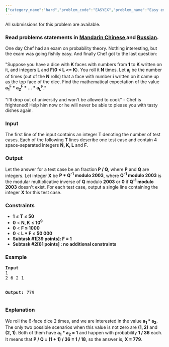 ```yaml
---
{"category_name":"hard","problem_code":"EASYEX","problem_name":"Easy exam","languages_supported":{"0":"ADA","1":"ASM","2":"BASH","3":"BF","4":"C","5":"C99 strict","6":"CAML","7":"CLOJ","8":"CLPS","9":"CPP 4.3.2","10":"CPP 4.9.2","11":"CPP14","12":"CS2","13":"D","14":"ERL","15":"FORT","16":"FS","17":"GO","18":"HASK","19":"ICK","20":"ICON","21":"JAVA","22":"JS","23":"LISP clisp","24":"LISP sbcl","25":"LUA","26":"NEM","27":"NICE","28":"NODEJS","29":"PAS fpc","30":"PAS gpc","31":"PERL","32":"PERL6","33":"PHP","34":"PIKE","35":"PRLG","36":"PYPY","37":"PYTH","38":"PYTH 3.4","39":"RUBY","40":"SCALA","41":"SCM chicken","42":"SCM guile","43":"SCM qobi","44":"ST","45":"TCL","46":"TEXT","47":"WSPC"},"max_timelimit":"5 - 20","source_sizelimit":50000,"problem_author":"pavel1996","problem_tester":"mugurelionut","date_added":"13-06-2015","tags":{"0":"advanced","1":"combinatorics","2":"fft","3":"hard","4":"july15","5":"maths","6":"pavel1996"},"editorial_url":"http://discuss.codechef.com/problems/EASYEX","time":{"view_start_date":1436779800,"submit_start_date":1436779800,"visible_start_date":1436779800,"end_date":1735669800},"layout":"problem"}
---
```

<span class="solution-visible-txt">All submissions for this problem are available.</span><h3>Read problems statements in <a href="/download/translated/JULY15/mandarin/EASYEX.pdf" target="_blank">Mandarin Chinese </a> and <a href="/download/translated/JULY15/russian/EASYEX.pdf" target="_blank">Russian</a>.</h3>
<p>One day Chef had an exam on probability theory. Nothing interesting, but the exam was going fishily easy. And finally Chef got to the last question:<br /><br /> "Suppose you have a dice with <b>K</b> faces with  numbers from <b>1</b> to <b>K</b> written on it, and integers <b>L</b> and <b>F</b>(<b>0 &lt; L &lt;= K</b>). You roll it <b>N</b> times. Let <b>a<sub>i</sub></b> be the number of times (out of the <b>N</b> rolls) that a face with number <b>i</b> written on it came up as the top face of the dice. Find the mathematical expectation of the value <b>a<sub>1</sub><sup>F</sup> * a<sub>2</sub><sup>F</sup> * ... * a<sub>L</sub></b><sup>F</sup>." <br /><br /> "I'll drop out of university and won't be allowed to cook" - Chef is frightened! Help him now or he will never be able to please you with tasty dishes again.</p>
<h3>Input</h3>
<p>The first line of the input contains an integer <b>T</b> denoting the number of test cases. Each of the following <b>T</b> lines describe one test case and contain 4 space-separated integers <b>N, K, L</b> and <b>F</b>.</p>
<h3>Output</h3>
<p>Let the answer for a test case be an fraction<b> P / Q</b>, where <b>P</b> and <b>Q</b> are integers. Let integer <b>X</b> be <b>P * Q<sup>-1</sup> modulo 2003</b>, where <b>Q<sup>-1</sup> modulo 2003</b> is the modular multiplicative inverse of <b>Q</b> modulo <b>2003</b> or <b>0</b> if <b>Q<sup>-1</sup> modulo 2003</b> doesn't exist. For each test case, output a single line containing the integer <b>X</b> for this test case.</p>
<h3>Constraints</h3>
<ul>
<li><b>1</b> ≤ <b>T</b> ≤ <b>50</b></li>
<li><b>0</b> &lt; <b>N, K</b> ≤ <b>10<sup>9</sup></b></li>
<li><b>0</b> &lt; <b>F ≤ 1000 </b></li>
<li><b>0</b> &lt; <b>L * F</b> ≤ <b>50 000</b></li>
<li><b>Subtask #1[39 points]: F = 1</b> </li>
<li><b>Subtask #2[61 points] : no additional constraints</b> </li>
</ul>
<h3>Example</h3>
<pre><b>Input</b>
1
2 6 2 1

<b>Output:</b>
779
</pre>
<h3>Explanation</h3>
<p>We roll the 6-face dice 2 times, and we are interested in the value  <b>a<sub>1</sub> * a<sub>2</sub></b>. The only two possible scenarios when this value is not zero are <b>(1, 2)</b> and <b>(2, 1)</b>. Both of them have <b>a<sub>1</sub> * a<sub>2</sub> = 1</b> and happen with probability <b>1 / 36</b> each. It means that <b>P / Q = (1 + 1) / 36 = 1 / 18</b>, so the answer is, <b>X = 779</b>.</p>
